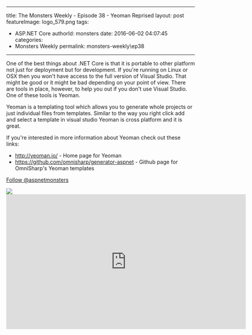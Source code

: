 
---
title: The Monsters Weekly - Episode 38 -  Yeoman Reprised
layout: post
featureImage: logo_579.png
tags: 
  - ASP.NET Core
authorId: monsters
date: 2016-06-02 04:07:45
categories:
  - Monsters Weekly
permalink: monsters-weekly\ep38
---

<p>One of the best things about .NET Core is that it is portable to other platform not just for deployment but for development. If you're running on Linux or OSX then you won't have access to the full version of Visual Studio. That might be good or it might be bad depending on your point of view. There are tools in place, however, to help you out if you don't use Visual Studio. One of these tools is Yeoman.&nbsp;</p><p>Yeoman is a templating tool which allows you to generate whole projects or just individual files from templates. Similar to the way you right click add and select a template in visual studio Yeoman is cross platform and it is great.</p><p>If you're interested in more information about Yeoman check out these links:&nbsp;</p><ul><li><a href="http://yeoman.io/">http://yeoman.io/</a>&nbsp;- Home page for Yeoman</li><li><a href="https://github.com/omnisharp/generator-aspnet">https://github.com/omnisharp/generator-aspnet</a>&nbsp;- Github page for OmniSharp's Yeoman templates</li></ul><p><a class="twitter-follow-button" href="https://twitter.com/aspnetmonsters">Follow @aspnetmonsters</a></p> <img src="http://m.webtrends.com/dcs1wotjh10000w0irc493s0e_6x1g/njs.gif?dcssip=channel9.msdn.com&dcsuri=https://s.ch9.ms/Series/aspnetmonsters/feed&WT.dl=0&WT.entryid=Entry:RSSView:aeefbc3e1ece48b38603a61900cb64c4">

<!--more-->
<iframe src='https://channel9.msdn.com/Series/aspnetmonsters/ASPNET-Monsters-Episode-38-Yeoman/player' width='640' height='360' allowFullScreen frameBorder='0'></iframe>
